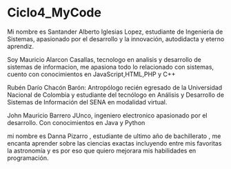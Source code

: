 # Ciclo4_MyCode
Mi nombre es Santander Alberto Iglesias Lopez, estudiante de Ingenieria de Sistemas, apasionado por el desarrollo y la innovación, autodidacta y eterno aprendiz.

Soy Mauricio Alarcon Casallas, tecnologo en analisis y desarrollo de sistemas de informacion, me apasiona todo lo relacionado con sistemas, cuento con conocimientos en JavaScript,HTML,PHP y C++

Rubén Darío Chacón Barón: Antropólogo recién egresado de la Universidad Nacional de Colombia y estudiante del tecnólogo en Análisis y Desarrollo de Sistemas de Información del SENA en modalidad virtual.

John Mauricio Barrero JUnco, ingeniero electronico apasionado por el desarrollo. Con conocimientos en Java y Python

mi nombre es Danna Pizarro , estudiante de ultimo año de bachillerato , me encanta aprender sobre las ciencias exactas incluyendo entre mis favoritas la astronomía y es por eso que quiero mejorara mis habilidades en programación.
